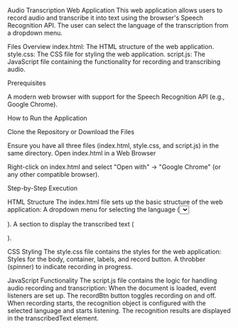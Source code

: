 Audio Transcription Web Application
This web application allows users to record audio and transcribe it into text using the browser's Speech Recognition API. The user can select the language of the transcription from a dropdown menu.


Files Overview
index.html: The HTML structure of the web application.
style.css: The CSS file for styling the web application.
script.js: The JavaScript file containing the functionality for recording and transcribing audio.


Prerequisites

A modern web browser with support for the Speech Recognition API (e.g., Google Chrome).

How to Run the Application

Clone the Repository or Download the Files

Ensure you have all three files (index.html, style.css, and script.js) in the same directory.
Open index.html in a Web Browser

Right-click on index.html and select "Open with" -> "Google Chrome" (or any other compatible browser).


Step-by-Step Execution

HTML Structure
The index.html file sets up the basic structure of the web application:
A dropdown menu for selecting the language (<select id="language-select">).
A button to start and stop the recording (<button id="record-btn">Record Audio</button>).
A section to display the recording status (<p id="recording-status"></p>).
A section to display the transcribed text (<p id="transcribed-text"></p>).

CSS Styling
The style.css file contains the styles for the web application:
Styles for the body, container, labels, and record button.
A throbber (spinner) to indicate recording in progress.

JavaScript Functionality
The script.js file contains the logic for handling audio recording and transcription:
When the document is loaded, event listeners are set up.
The recordBtn button toggles recording on and off.
When recording starts, the recognition object is configured with the selected language and starts listening.
The recognition results are displayed in the transcribedText element.